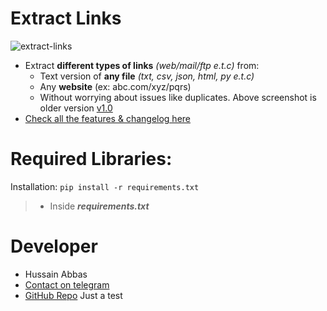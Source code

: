 # Extract Links
![extract-links](https://user-images.githubusercontent.com/78584556/107383346-e9bf1a00-6b16-11eb-9a09-0c19535b3fd8.jpg)

- Extract **different types of links** *(web/mail/ftp e.t.c)* from:
  - Text version of **any file** *(txt, csv, json, html, py e.t.c)* 
  - Any **website** (ex: abc.com/xyz/pqrs)
  - Without worrying about issues like duplicates.
Above screenshot is older version [v1.0](https://github.com/hussain5416/Extract_Links/releases/tag/v1.0)
- [Check all the features & changelog here](https://github.com/hussain5416/Extract_Links/releases)

# Required Libraries:
Installation: `pip install -r requirements.txt`
> - Inside _**requirements.txt**_

# Developer
- Hussain Abbas
- [Contact on telegram](https://t.me/hussain5416)
- [GitHub Repo](https://github.com/hussain5416/Extract_Links)
Just a test

